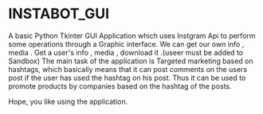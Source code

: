 # INSTABOT_GUI

A basic Python Tkinter GUI Application which uses Instgram Api to perform some operations through a Graphic interface.
We can get our own info , media .
Get a user's info , media , download it .(useer must be added to Sandbox)
The main task of the application is Targeted marketing based on hashtags, which basically means that it can post comments on the users post if the user has used the hashtag on his post.
Thus it can be used to promote products by companies based on the hashtag of the posts.


Hope, you like using the application.
